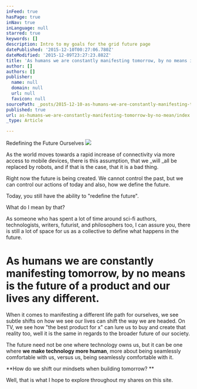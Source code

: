 ```yaml
---
inFeed: true
hasPage: true
inNav: true
inLanguage: null
starred: true
keywords: []
description: Intro to my goals for the grid future page
datePublished: '2015-12-10T00:27:06.780Z'
dateModified: '2015-12-09T23:27:23.882Z'
title: 'As humans we are constantly manifesting tomorrow, by no means is the future of a product and our lives any different.'
author: []
authors: []
publisher:
  name: null
  domain: null
  url: null
  favicon: null
sourcePath: _posts/2015-12-10-as-humans-we-are-constantly-manifesting-tomorrow-by-no-mean.md
published: true
url: as-humans-we-are-constantly-manifesting-tomorrow-by-no-mean/index.html
_type: Article

---
```

Redefining the Future Ourselves
![](https://the-grid-user-content.s3-us-west-2.amazonaws.com/7ebe27e5-254b-4bde-ad92-dc9927dac01c.jpg)

As the world moves towards a rapid increase of connectivity via more access to mobile devices, there is this assumption, that we _will _all be replaced by robots, and if that is the case, that it is a bad thing.

Right now the future is being created.  We cannot control the past, but we can control our actions of today and also, how we define the future.

Today, you still have the ability to "redefine the future". 

What do I mean by that?

As someone who has spent a lot of time around sci-fi authors, technologists, writers, futurist, and philosophers too, I can assure you, there is still a lot of space for us as a collective to define what happens in the future.

# As humans we are constantly manifesting tomorrow, by no means is the future of a product and our lives any different.

When it comes to manifesting a different life path for ourselves, we see subtle shifts on how we see our lives can shift the way we are headed.  On TV, we see how "the best product for x" can lure us to buy and create that reality too, well it is the same in regards to the broader future of our society. 

The future need not be one where technology owns us, but it can be one where **we make technology more human**, more about being seamlessly comfortable with us, versus us, being seamlessly comfortable with it. 

**How do we shift our mindsets when building tomorrow?  **

Well, that is what I hope to explore throughout my shares on this site.
